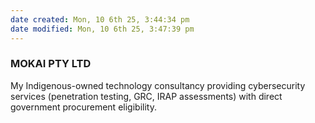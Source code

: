 ```yaml
---
date created: Mon, 10 6th 25, 3:44:34 pm
date modified: Mon, 10 6th 25, 3:47:39 pm
---
```

### MOKAI PTY LTD
My Indigenous-owned technology consultancy providing cybersecurity services (penetration testing, GRC, IRAP assessments) with direct government procurement eligibility.
